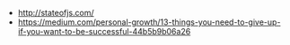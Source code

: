 - http://stateofjs.com/
- https://medium.com/personal-growth/13-things-you-need-to-give-up-if-you-want-to-be-successful-44b5b9b06a26
